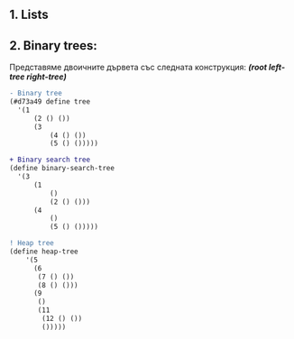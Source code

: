 ## 1. Lists
## 2. Binary trees:
Представяме двоичните дървета със следната конструкция:
_**(root left-tree right-tree)**_
```diff
- Binary tree
(#d73a49 define tree
  '(1
      (2 () ())
      (3
          (4 () ())
          (5 () ()))))

+ Binary search tree
(define binary-search-tree
  '(3
      (1
          ()
          (2 () ()))
      (4
          ()
          (5 () ()))))

! Heap tree
(define heap-tree
    '(5
      (6
       (7 () ())
       (8 () ()))
      (9
       ()
       (11
        (12 () ())
        ()))))
